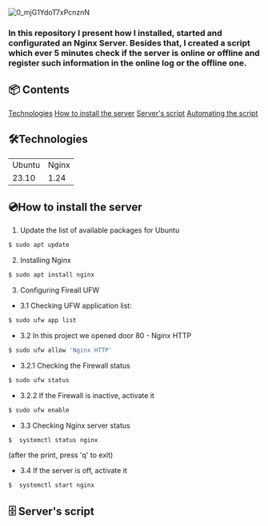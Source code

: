 ![0_mjG1YdoT7xPcnznN](https://github.com/user-attachments/assets/e7c93ab4-7bf5-47da-a98f-677128aeca31)
  
### In this repository I present how I installed, started and configurated an Nginx Server. Besides that, I created a script which ever 5 minutes check if the server is online or offline and register such information in the online log or the offline one. 

## 📦 Contents

<a href="#technologies">Technologies</a>
<a href="#howtoinstalltheserver">How to install the server</a>
<a href="#serversscript">Server's script</a>
<a href="#automatingthescript">Automating the script</a>


## 🛠️Technologies

<table>
 <tr>
   <td>Ubuntu</td>
   <td>Nginx</td>
 </tr>
 <tr>
   <td>23.10</td>
   <td>1.24</td>
 </tr>
  
</table>

## 💿How to install the server

1) Update the list of available packages for Ubuntu
```bash 
$ sudo apt update

```

2) Installing Nginx
```bash 
$ sudo apt install nginx

```
3) Configuring Fireall UFW<br>
- 3.1 Checking UFW application list: 
```bash 
$ sudo ufw app list

```

- 3.2 In this project we opened door 80 - Nginx HTTP
```bash 
$ sudo ufw allow 'Nginx HTTP'

``` 
  - 3.2.1 Checking the Firewall status
```bash 
$ sudo ufw status

```

- 3.2.2 If the Firewall is inactive, activate it<br>
```bash 
$ sudo ufw enable

```

- 3.3 Checking Nginx server status 
```bash 
$  systemctl status nginx 

```
(after the print, press 'q' to exit)

- 3.4 If the server is off, activate it <br>
```bash 
$  systemctl start nginx

```

## 🗄️ Server's script




